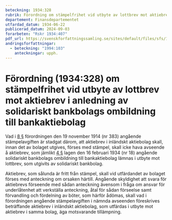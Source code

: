 ```yaml
---
beteckning: 1934:328
rubrik: Förordning om stämpelfrihet vid utbyte av lottbrev mot aktiebrev i anledning av solidariskt bankbolags ombildning till bankaktiebolag
departement: Finansdepartementet
utfardad_datum: 1934-06-22
publicerad_datum: 2024-09-03
forarbeten: "Rskr 1934:407"
pdf_url: https://svenskforfattningssamling.se/sites/default/files/sfs/1934-06/SFS1934-328.pdf
andringsforfattningar:
  - beteckning: "1994:103"
    anteckningar: upph.
---
```


# Förordning (1934:328) om stämpelfrihet vid utbyte av lottbrev mot aktiebrev i anledning av solidariskt bankbolags ombildning till bankaktiebolag

Vad i [8 §](#8) förordningen den 19 november 1914 (nr 383) angående stämpelavgiften är stadgat därom, att aktiebrev i inländskt aktiebolag skall, innan det av bolaget utgives, förses med stämpel, skall icke hava avseende å aktiebrev, som jämlikt [4 §](#4) lagen den 16 februari 1934 (nr 18) angående solidariskt bankbolags ombildning till bankaktiebolag lämnas i utbyte mot lottbrev, som utgivits av solidariskt bankbolag.

Aktiebrev, som sålunda är fritt från stämpel, skall vid utfärdandet av bolaget förses med anteckning om orsaken härtill. Angående skyldighet att svara för aktiebrevs förseende med sådan anteckning ävensom i fråga om ansvar för underlåtenhet att verkställa anteckning, åtal för sådan förseelse samt förvandling och fördelning av böter, som härför ådömas, skall vad i förordningen angående stämpelavgiften i nämnda avseenden föreskrives beträffande aktiebrev i inländskt aktiebolag, som utfärdas i utbyte mot aktiebrev i samma bolag, äga motsvarande tillämpning.